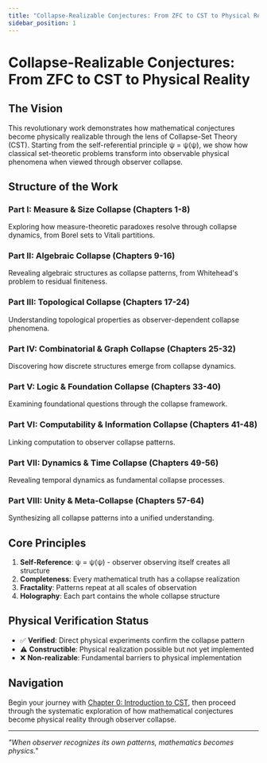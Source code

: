 ```yaml
---
title: "Collapse-Realizable Conjectures: From ZFC to CST to Physical Reality"
sidebar_position: 1
---
```


# Collapse-Realizable Conjectures: From ZFC to CST to Physical Reality

## The Vision

This revolutionary work demonstrates how mathematical conjectures become physically realizable through the lens of Collapse-Set Theory (CST). Starting from the self-referential principle ψ = ψ(ψ), we show how classical set-theoretic problems transform into observable physical phenomena when viewed through observer collapse.

## Structure of the Work

### Part I: Measure & Size Collapse (Chapters 1-8)
Exploring how measure-theoretic paradoxes resolve through collapse dynamics, from Borel sets to Vitali partitions.

### Part II: Algebraic Collapse (Chapters 9-16)
Revealing algebraic structures as collapse patterns, from Whitehead's problem to residual finiteness.

### Part III: Topological Collapse (Chapters 17-24)
Understanding topological properties as observer-dependent collapse phenomena.

### Part IV: Combinatorial & Graph Collapse (Chapters 25-32)
Discovering how discrete structures emerge from collapse dynamics.

### Part V: Logic & Foundation Collapse (Chapters 33-40)
Examining foundational questions through the collapse framework.

### Part VI: Computability & Information Collapse (Chapters 41-48)
Linking computation to observer collapse patterns.

### Part VII: Dynamics & Time Collapse (Chapters 49-56)
Revealing temporal dynamics as fundamental collapse processes.

### Part VIII: Unity & Meta-Collapse (Chapters 57-64)
Synthesizing all collapse patterns into a unified understanding.

## Core Principles

1. **Self-Reference**: ψ = ψ(ψ) - observer observing itself creates all structure
2. **Completeness**: Every mathematical truth has a collapse realization
3. **Fractality**: Patterns repeat at all scales of observation
4. **Holography**: Each part contains the whole collapse structure

## Physical Verification Status

- ✅ **Verified**: Direct physical experiments confirm the collapse pattern
- ⚠️ **Constructible**: Physical realization possible but not yet implemented
- ❌ **Non-realizable**: Fundamental barriers to physical implementation

## Navigation

Begin your journey with [Chapter 0: Introduction to CST](chapter-00-introduction-cst.md), then proceed through the systematic exploration of how mathematical conjectures become physical reality through observer collapse.

---

*"When observer recognizes its own patterns, mathematics becomes physics."*